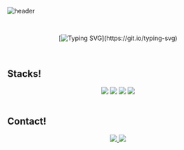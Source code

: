 ![header](https://capsule-render.vercel.app/api?type=waving&color=0:fffff,100:ffffff&width=2000&height=240&section=header&text=Hello!!%20I'm%20HwanSeong!&fontSize=50&fontColor=ffffff )  


<div align="center">
  <br>

  [![Typing SVG](https://readme-typing-svg.demolab.com?font=Nanum+Gothic+Coding&size=45&pause=1000&color=ffffff&center=true&vCenter=true&width=1000&lines=“I'm+Student+Developer”;"I'm+Frontend+Developer";)](https://git.io/typing-svg) 
  
</div>

<br>

 
<h2>Stacks!</h2>
<div align="center">
  <img src="https://img.shields.io/badge/html5-E34F26?style=for-the-badge&logo=html5&logoColor=white">
  <img src="https://img.shields.io/badge/css-1572B6?style=for-the-badge&logo=css3&logoColor=white">
  <img src="https://img.shields.io/badge/javascript-F7DF1E?style=for-the-badge&logo=javascript&logoColor=black">
  <img src="https://img.shields.io/badge/react-61DAFB?style=for-the-badge&logo=react&logoColor=black">
  <br>
  
  
</div>

<br>

<h2>Contact!</h2>
<div align=center>
          <a href="mailto:amc214677@gmail.com"> <img src="https://img.shields.io/badge/gmail-D14836?style=for-the-badge&logo=gmail&logoColor=white&link=mailto:amc214677@gmail.com"> </a>
  <a href="https://velog.io/@hwnsng"> <img src="https://img.shields.io/badge/velog-12b886?style=for-the-badge&logo=velog&logoColor=white&link=https://velog.io/@hwnsng"> </a>
</div>

